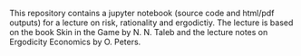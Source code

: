 This repository contains a jupyter notebook (source code and html/pdf outputs) for a lecture on risk, rationality and ergodictiy.
The lecture is based on the book Skin in the Game by N. N. Taleb and the lecture notes on Ergodicity Economics by O. Peters.
